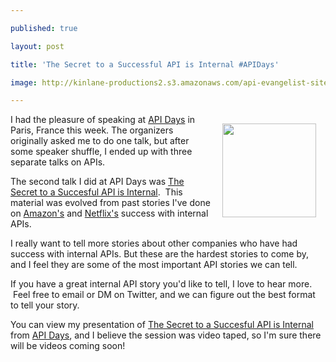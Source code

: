 ---
published: true
layout: post
title: 'The Secret to a Successful API is Internal #APIDays'
image: http://kinlane-productions2.s3.amazonaws.com/api-evangelist-site/blog/api-days-logo.png
---

<p><a href="http://apidays.io/" target="_blank"><img style="padding: 15px;" src="https://s3.amazonaws.com/kinlane-productions2/events/api-days-paris-france/api-days-logo.png" alt="" width="150" align="right" /></a>
<p>I had the pleasure of speaking at <a title="API Days" href="http://apidays.io/">API Days</a> in Paris, France this week.  The organizers originally asked me to do one talk, but after some speaker shuffle, I ended up with three separate talks on APIs.
<p>The second talk I did at API Days was <a title="The Secret to a Succesful API is Internal" href="/talks/apidays/internal-apis/" target="_blank">The Secret to a Succesful API is Internal</a>. &nbsp;This material was evolved from past stories I've done on <a title="Amazon" href="http://apievangelist.com/2012/01/12/the-secret-to-amazons-success-internal-apis/">Amazon's</a> and <a title="Netflix" href="http://blog.programmableweb.com/2011/06/20/apis-power-netflix%E2%80%99s-move-to-cloud-enabling-world-domination/">Netflix's</a> success with internal APIs. &nbsp;
<p>I really want to tell more stories about other companies who have had success with internal APIs. But these are the hardest stories to come by, and I feel they are some of the most important API stories we can tell. &nbsp;
<p>If you have a great internal API story you'd like to tell, I love to hear more. &nbsp;Feel free to email or DM on Twitter, and we can figure out the best format to tell your story.
<p>You can view my presentation of&nbsp;<a title="The Secret to a Succesful API is Internal" href="/talks/apidays/internal-apis/" target="_blank">The Secret to a Succesful API is Internal</a> from <a title="API Days" href="http://apidays.io/">API Days</a>, and I believe the session was video taped, so I'm sure there will be videos coming soon!

